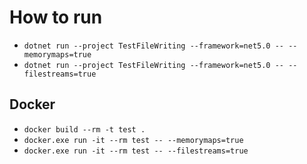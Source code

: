 # How to run

- `dotnet run --project TestFileWriting --framework=net5.0 -- --memorymaps=true`
- `dotnet run --project TestFileWriting --framework=net5.0 -- --filestreams=true`

## Docker
- `docker build --rm -t test .`
- `docker.exe run -it --rm test -- --memorymaps=true`
- `docker.exe run -it --rm test -- --filestreams=true`
